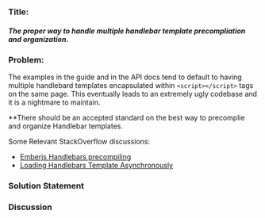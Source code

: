 ### Title: 
##### The proper way to handle multiple handlebar template precompliation and organization.  

### Problem:
The examples in the guide and in the API docs tend to default to having multiple handlebard templates encapsulated within `<script></script>` tags on the same page. This eventually leads to an extremely ugly codebase and it is a nightmare to maintain. 

**There should be an accepted standard on the best way to precomplie and organize Handlebar templates. 

Some Relevant StackOverflow discussions: 
- [Emberjs Handlebars precompiling](http://stackoverflow.com/questions/9860512/emberjs-handlebars-precompiling)
- [Loading Handlebars Template Asynchronously](http://stackoverflow.com/questions/16118974/loading-handlebars-template-asynchronously)


### Solution Statement


### Discussion

